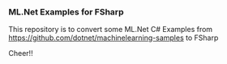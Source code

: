 ### ML.Net Examples for FSharp
This repository is to convert some ML.Net C# Examples from https://github.com/dotnet/machinelearning-samples to FSharp

Cheer!!